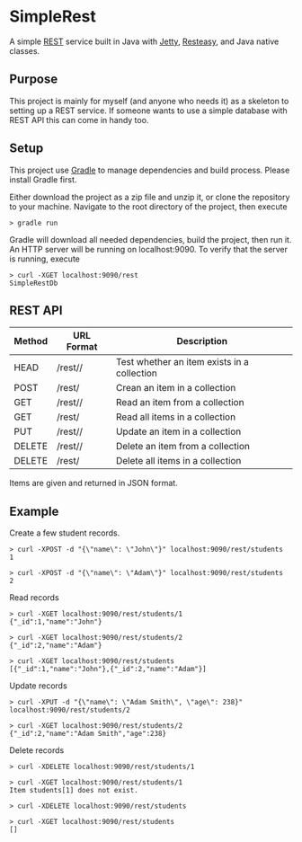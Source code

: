 # SimpleRest #
A simple [REST](http://en.wikipedia.org/wiki/Representational_state_transfer) service built in Java with [Jetty](http://eclipse.org/jetty/), [Resteasy](http://resteasy.jboss.org/), and Java native classes.

## Purpose ##
This project is mainly for myself (and anyone who needs it) as a skeleton to setting up a REST service. If someone wants to use a simple database with REST API this can come in handy too.


## Setup ##
This project use [Gradle](https://gradle.org/) to manage dependencies and build process. Please install Gradle first.

Either download the project as a zip file and unzip it, or clone the repository to your machine. Navigate to the root directory of the project, then execute
     
    > gradle run

Gradle will download all needed dependencies, build the project, then run it. An HTTP server will be running on localhost:9090. To verify that the server is running, execute

    > curl -XGET localhost:9090/rest
    SimpleRestDb



## REST API ##

Method | URL Format              | Description
-------|-------------------------|-------------
HEAD   | /rest/<collection>/<id> | Test whether an item exists in a collection
POST   | /rest/<collection>      | Crean an item in a collection
GET    | /rest/<collection>/<id> | Read an item from a collection
GET    | /rest/<collection>      | Read all items in a collection
PUT    | /rest/<collection>/<id> | Update an item in a collection
DELETE | /rest/<collection>/<id> | Delete an item from a collection
DELETE | /rest/<collection>      | Delete all items in a collection

Items are given and returned in JSON format.

## Example ##
Create a few student records.

    > curl -XPOST -d "{\"name\": \"John\"}" localhost:9090/rest/students
    1

    > curl -XPOST -d "{\"name\": \"Adam\"}" localhost:9090/rest/students
    2

Read records

    > curl -XGET localhost:9090/rest/students/1
    {"_id":1,"name":"John"}

    > curl -XGET localhost:9090/rest/students/2
    {"_id":2,"name":"Adam"}

    > curl -XGET localhost:9090/rest/students
    [{"_id":1,"name":"John"},{"_id":2,"name":"Adam"}]

Update records

    > curl -XPUT -d "{\"name\": \"Adam Smith\", \"age\": 238}" localhost:9090/rest/students/2

    > curl -XGET localhost:9090/rest/students/2
    {"_id":2,"name":"Adam Smith","age":238}

Delete records

    > curl -XDELETE localhost:9090/rest/students/1
    
    > curl -XGET localhost:9090/rest/students/1
    Item students[1] does not exist.

    > curl -XDELETE localhost:9090/rest/students

    > curl -XGET localhost:9090/rest/students
    []